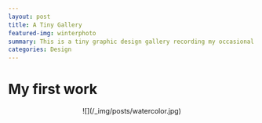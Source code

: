 ```yaml
---
layout: post
title: A Tiny Gallery
featured-img: winterphoto
summary: This is a tiny graphic design gallery recording my occasional inspiration
categories: Design
---
```

# My first work

<div align=center>![](/_img/posts/watercolor.jpg)


